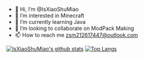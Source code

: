- 👋 Hi, I’m @IsXiaoShuMiao
- 👀 I’m interested in Minecraft
- 🌱 I’m currently learning Java
- 💞️ I’m looking to collaborate on ModPack Making
- 📫 How to reach me zsm212617447@outlook.com

[![IsXiaoShuMiao's github stats](https://github-readme-stats.vercel.app/api?username=IsXiaoShuMiao)](https://github.com/anuraghazra/github-readme-stats)
[![Top Langs](https://github-readme-stats.vercel.app/api/top-langs/?username=IsXiaoShuMiao&hide=css,html)](https://github.com/anuraghazra/github-readme-stats)
